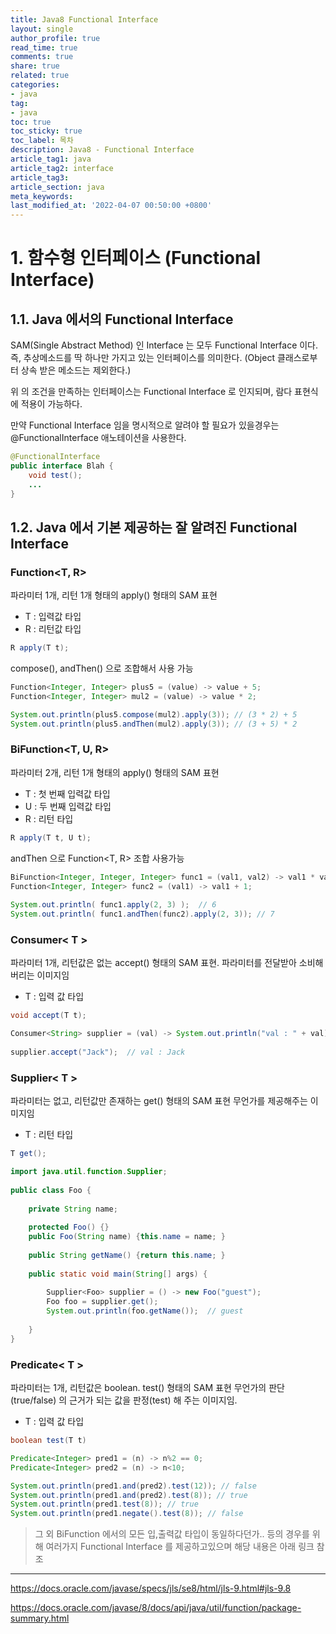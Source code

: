 ```yaml
---
title: Java8 Functional Interface
layout: single
author_profile: true
read_time: true
comments: true
share: true
related: true
categories:
- java
tag:
- java
toc: true
toc_sticky: true
toc_label: 목차
description: Java8 - Functional Interface
article_tag1: java
article_tag2: interface
article_tag3: 
article_section: java
meta_keywords: 
last_modified_at: '2022-04-07 00:50:00 +0800'
---
```


# 1. 함수형 인터페이스 (Functional Interface)

## 1.1. Java 에서의 Functional Interface

SAM(Single Abstract Method) 인 Interface 는 모두 Functional Interface 이다. 즉, 추상메소드를 딱 하나만 가지고 있는 인터페이스를 의미한다. (Object 클래스로부터 상속 받은 메소드는 제외한다.)

위 의 조건을 만족하는 인터페이스는 Functional Interface 로 인지되며, 람다 표현식에 적용이 가능하다.

만약 Functional Interface 임을 명시적으로 알려야 할 필요가 있을경우는 @FunctionalInterface 애노테이션을 사용한다.

```java
@FunctionalInterface
public interface Blah {
	void test();
	...
}
```


## 1.2. Java 에서 기본 제공하는 잘 알려진 Functional Interface

### Function<T, R>

파라미터 1개, 리턴 1개 형태의 apply() 형태의 SAM 표현
- T : 입력값 타입
- R : 리턴값 타입

```java
R apply(T t);
```

compose(), andThen() 으로 조합해서 사용 가능

```java
Function<Integer, Integer> plus5 = (value) -> value + 5; 
Function<Integer, Integer> mul2 = (value) -> value * 2; 

System.out.println(plus5.compose(mul2).apply(3)); // (3 * 2) + 5 
System.out.println(plus5.andThen(mul2).apply(3)); // (3 + 5) * 2
```


### BiFunction<T, U, R>

파라미터 2개, 리턴 1개 형태의 apply() 형태의 SAM 표현
- T : 첫 번째 입력값 타입
- U : 두 번째 입력값 타입
- R : 리턴 타입

```java
R apply(T t, U t);
```

andThen 으로 Function<T, R> 조합 사용가능

```java
BiFunction<Integer, Integer, Integer> func1 = (val1, val2) -> val1 * val2;  
Function<Integer, Integer> func2 = (val1) -> val1 + 1;  
  
System.out.println( func1.apply(2, 3) );  // 6
System.out.println( func1.andThen(func2).apply(2, 3)); // 7
```


### Consumer< T >

파라미터 1개, 리턴값은 없는 accept() 형태의 SAM 표현.
파라미터를 전달받아 소비해버리는 이미지임
- T : 입력 값 타입 

```java
void accept(T t);
```

```java
Consumer<String> supplier = (val) -> System.out.println("val : " + val);  
  
supplier.accept("Jack");  // val : Jack
```


### Supplier< T >

파라미터는 없고, 리턴값만 존재하는 get() 형태의 SAM 표현
무언가를 제공해주는 이미지임
- T : 리턴 타입

```java
T get();
```

```java
import java.util.function.Supplier;  
  
public class Foo {  
  
    private String name;  
  
    protected Foo() {}  
    public Foo(String name) {this.name = name; }  
  
    public String getName() {return this.name; }  
  
    public static void main(String[] args) {  
          
        Supplier<Foo> supplier = () -> new Foo("guest");  
        Foo foo = supplier.get();  
        System.out.println(foo.getName());  // guest
  
    }  
}
```


### Predicate< T >

파라미터는 1개, 리턴값은 boolean. test() 형태의 SAM 표현 
무언가의 판단(true/false) 의 근거가 되는 값을 판정(test) 해 주는 이미지임.
- T : 입력 값 타입

```java
boolean test(T t)
```

```java
Predicate<Integer> pred1 = (n) -> n%2 == 0; 
Predicate<Integer> pred2 = (n) -> n<10;

System.out.println(pred1.and(pred2).test(12)); // false 
System.out.println(pred1.and(pred2).test(8)); // true 
System.out.println(pred1.test(8)); // true 
System.out.println(pred1.negate().test(8)); // false
```


> 그 외 BiFunction 에서의 모든 입,출력값 타입이 동일하다던가.. 등의 
> 경우를 위해 여러가지 Functional Interface 를 제공하고있으며 해당 내용은 아래 링크 참조

---
https://docs.oracle.com/javase/specs/jls/se8/html/jls-9.html#jls-9.8

https://docs.oracle.com/javase/8/docs/api/java/util/function/package-summary.html


